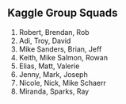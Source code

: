 ## Kaggle Group Squads

1) Robert, Brendan, Rob
2) Adi, Troy, David
3) Mike Sanders, Brian, Jeff
4) Keith, Mike Salmon, Rowan
5) Elias, Matt, Valerie
6) Jenny, Mark, Joseph
7) Nicole, Nick, Mike Schaerr
8) Miranda, Sparks, Ray
